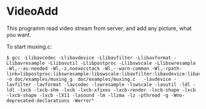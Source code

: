 # VideoAdd
This programm read video stream from server, and add any picture, what you want.

To start muxing.c:
```{r, engine='bash'}
$ gcc -Llibavcodec -Llibavdevice -Llibavfilter -Llibavformat -Llibavresample -Llibavutil -Llibpostproc -Llibswscale -Llibswresample -Wl,--as-needed -Wl,-z,noexecstack -Wl,--warn-common -Wl,-rpath-link=libpostproc:libswresample:libswscale:libavfilter:libavdevice:libavformat:libavcodec:libavutil:libavresample   -o doc/examples/muxing_g  doc/examples/muxing.c   -lavdevice -lavfilter -lavformat -lavcodec -lswresample -lswscale -lavutil -ldl -ldl -lxcb -lxcb-shm -lxcb -lxcb-xfixes -lxcb-render -lxcb-shape -lxcb -lxcb-shape -lxcb -lX11 -lasound -lm -llzma -lz -pthread -g -Wno-deprecated-declarations -Werror"
```
